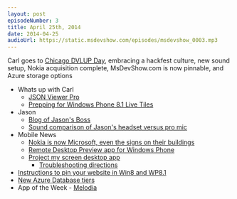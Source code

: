 ```yaml
---
layout: post
episodeNumber: 3
title: April 25th, 2014
date: 2014-04-25
audioUrl: https://static.msdevshow.com/episodes/msdevshow_0003.mp3
---
```


Carl goes to [Chicago DVLUP Day](http://dvlup.com), embracing a hackfest culture, new sound setup, Nokia acquisition complete, MsDevShow.com is now pinnable, and Azure storage options
 
- Whats up with Carl
  - [JSON Viewer Pro](http://www.windowsphone.com/s?appid=80a358b4-ff12-416f-9104-2f6080bd6818)
  - [Prepping for Windows Phone 8.1 Live Tiles](http://wpdevguy.com/2014/04/22/preparing-live-tiles-for-8-1/)
- Jason
	- [Blog of Jason's Boss](http://blogs.msdn.com/b/johnshews_blog/)
	- [Sound comparison of Jason's headset versus pro mic](https://soundcloud.com/ytechie/headset-vs-heil-pr40-sound-check)
- Mobile News
	- [Nokia is now Microsoft, even the signs on their buildings](http://wmpoweruser.com/change-of-guard-nokias-sign-goes-down-and-microsofts-goes-up/)
	- [Remote Desktop Preview app for Windows Phone](http://blogs.windows.com/windows_phone/b/windowsphone/archive/2014/04/23/remote-desktop-preview-app-now-available-for-windows-phone-8-1.aspx)
	- [Project my screen desktop app](http://download.microsoft.com/download/A/2/7/A271EFFF-6C9E-4E9B-9259-0F72FDEDD153/ProjectMyScreenApp.msi)
		- [Troubleshooting directions](http://www.monkeyslaps.com/projecting-your-windows-phone-screen-to-a-pc/)
- [Instructions to pin your website in Win8 and WP8.1](http://www.buildmypinnedsite.com/)
- [New Azure Database tiers](http://www.zdnet.com/microsoft-realigns-its-sql-azure-cloud-database-line-up-7000028752/#ftag=RSS0966a21)
- App of the Week - [Melodia](http://www.windowsphone.com/s?appid=186e506c-0393-4d35-bcb3-2aaf49b3e479)